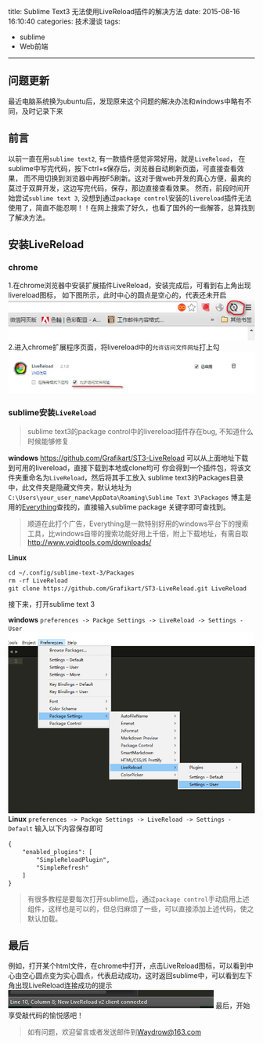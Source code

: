 title: Sublime Text3 无法使用LiveReload插件的解决方法
date: 2015-08-16 16:10:40
categories: 技术漫谈
tags:
- sublime
- Web前端
---

## 问题更新
最近电脑系统换为ubuntu后，发现原来这个问题的解决办法和windows中略有不同，及时记录下来
## 前言
以前一直在用`sublime text2`, 有一款插件感觉非常好用，就是`LiveReload`，
在sublime中写完代码，按下ctrl+s保存后，浏览器自动刷新页面，可直接查看效果，
而不用切换到浏览器中再按F5刷新。这对于做web开发的真心方便，最爽的莫过于双屏开发，这边写完代码，保存，那边直接查看效果。
然而，前段时间开始尝试`sublime text 3`, 没想到通过`package control`安装的`livereload`插件无法使用了，简直不能忍啊！！在网上搜索了好久，也看了国外的一些解答，总算找到了解决方法。
<!-- more -->

## 安装LiveReload
### chrome
1.在chrome浏览器中安装扩展插件LiveReload，安装完成后，可看到右上角出现livereload图标，
如下图所示，此时中心的圆点是空心的，代表还未开启
![](/images/20150816/livereload-chrome.jpg)
2.进入chrome扩展程序页面，将livereload中的`允许访问文件网址`打上勾
![](/images/20150816/livereload-chrome2.jpg)

### sublime安装`LiveReload`
>sublime text3的package control中的livereload插件存在bug, 不知道什么时候能够修复

**windows**
<https://github.com/Grafikart/ST3-LiveReload>
可以从上面地址下载到可用的livereload，直接下载到本地或clone均可
你会得到一个插件包，将该文件夹重命名为`LiveReload`，然后将其手工放入
sublime text3的Packages目录中，此文件夹是隐藏文件夹，默认地址为
`C:\Users\your_user_name\AppData\Roaming\Sublime Text 3\Packages`
博主是用的[Everything](http://www.voidtools.com/)查找的，直接输入sublime package 关键字即可查找到。
>顺道在此打个广告，Everything是一款特别好用的windows平台下的搜索工具，比windows自带的搜索功能好用上千倍，附上下载地址，有需自取
<http://www.voidtools.com/downloads/>

**Linux**

```
cd ~/.config/sublime-text-3/Packages  
rm -rf LiveReload  
git clone https://github.com/Grafikart/ST3-LiveReload.git LiveReload  
```

接下来，打开sublime text 3

**windows**
`preferences -> Packge Settings -> LiveReload -> Settings - User`
![](/images/20150816/sublime-livereload.jpg)
**Linux** 
`preferences -> Packge Settings -> LiveReload -> Settings - Default`
输入以下内容保存即可

```
{
    "enabled_plugins": [
        "SimpleReloadPlugin",
        "SimpleRefresh"
    ]
}
```

>有很多教程是要每次打开sublime后，通过`package control`手动启用上述组件，这样也是可以的，但总归麻烦了一些，可以直接添加上述代码，使之默认加载。

## 最后 
例如，打开某个html文件，在chrome中打开，点击LiveReload图标，可以看到中心由空心圆点变为实心圆点，代表启动成功，这时返回sublime中，可以看到左下角出现LiveReload连接成功的提示
![](/images/20150816/sublime-livereload2.jpg)
最后，开始享受敲代码的愉悦感吧！

>如有问题，欢迎留言或者发送邮件到<Waydrow@163.com>